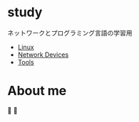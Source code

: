 # study
ネットワークとプログラミング言語の学習用

- [Linux](Linux)
- [Network Devices](network-devices)
- [Tools](tools)

# About me
:tomato: :tomato:
